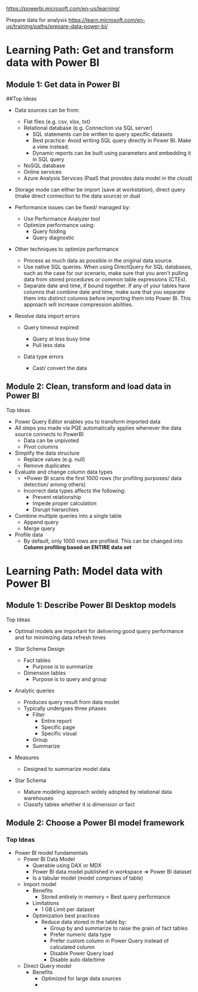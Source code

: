 https://powerbi.microsoft.com/en-us/learning/

Prepare data for analysis
https://learn.microsoft.com/en-us/training/paths/prepare-data-power-bi/

# Learning Path: Get and transform data with Power BI

## Module 1: Get data in Power BI

##Top Ideas

-   Data sources can be from:

    -   Flat files (e.g. csv, xlsx, txt)
    -   Relational database (e.g. Connection via SQL server)
        -   SQL statements can be written to query specific datasets
        -   Best practice: Avoid writing SQL query directly in Power BI. Make a view instead.
        -   Dynamic reports can be built using parameters and embedding it in SQL query
    -   NoSQL database
    -   Online services
    -   Azure Analysis Services (PaaS that provides data model in the cloud)

-   Storage mode can either be import (save at workstation), direct query (make direct connection to the data source) or dual

-   Performance issues can be fixed/ managed by:

    -   Use Performance Analyzer tool
    -   Optimize performance using:
        -   Query folding
        -   Query diagnostic

-   Other techniques to optimize performance

    -   Process as much data as possible in the original data source.
    -   Use native SQL queries. When using DirectQuery for SQL databases, such as the case for our scenario, make sure that you aren't pulling data from stored procedures or common table expressions (CTEs).
    -   Separate date and time, if bound together. If any of your tables have columns that combine date and time, make sure that you separate them into distinct columns before importing them into Power BI. This approach will increase compression abilities.

-   Resolve data import errors

    -   Query timeout expired:

        -   Query at less busy time
        -   Pull less data

    -   Data type errors
        -   Cast/ convert the data

## Module 2: Clean, transform and load data in Power BI

Top Ideas

-   Power Query Editor enables you to transform imported data
-   All steps you made via PQE automatically applies whenever the data source connects to PowerBI
    -   Data can be unpivoted
    -   Pivot columns
-   Simplify the data structure
    -   Replace values (e.g. null)
    -   Remove duplicates
-   Evaluate and change column data types
    -   \*Power BI scans the first 1000 rows (for profiling purposes/ data detection/ among others)
    -   Incorrect data types affects the following:
        -   Prevent relationship
        -   Impede proper calculation
        -   Disrupt hierarchies
-   Combine multiple queries into a single table
    -   Append query
    -   Merge query
-   Profile data
    -   By default, only 1000 rows are profiled. This can be changed into <b>Column profiling based on ENTIRE data set</b>

# Learning Path: Model data with Power BI

## Module 1: Describe Power BI Desktop models

Top Ideas

-   Optimal models are important for delivering good query performance and for minimizing data refresh times
-   Star Schema Design
    -   Fact tables
        -   Purpose is to summarize
    -   Dimension tables
        -   Purpose is to query and group
-   Analytic queries
    -   Produces query result from data model
    -   Typically undergoes three phases
        -   Filter
            -   Entire report
            -   Specific page
            -   Specific visual
        -   Group
        -   Summarize
-   Measures

    -   Designed to summarize model data

-   Star Schema
    -   Mature modeling approach widely adopted by relational data warehouses
    -   Classify tables whether it is dimension or fact

## Module 2: Choose a Power BI model framework

### Top Ideas

-   Power BI model fundamentals
    -   Power BI Data Model
        -   Querable using DAX or MDX
        -   Power BI data model published in workspace => Power BI dataset
        -   Is a tabular model (model comprises of table)
    -   Import model
        -   Benefits
            -   Stored entirely in memory = Best query performance
        -   Limitations
            -   1 GB Limit per dataset
        -   Optimization best practices
            -   Reduce data stored in the table by:
                -   Group by and summarize to raise the grain of fact tables
                -   Prefer numeric data type
                -   Prefer custom column in Power Query instead of calculated column
                -   Disable Power Query load
                -   Disable auto date/time
    -   Direct Query model
        -   Benefits
            -   Optimized for large data sources
            -
